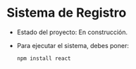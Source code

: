 <h1>Sistema de Registro</h1>

- Estado del proyecto: En construcción.

- Para ejecutar el sistema, debes poner:

  ```npm install react```

